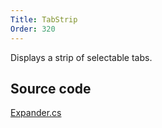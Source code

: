 ```yaml
---
Title: TabStrip
Order: 320
---
```

Displays a strip of selectable tabs.

## Source code
[Expander.cs](https://github.com/AvaloniaUI/Avalonia/blob/master/src/Avalonia.Controls/Primitives/TabStrip.cs)
